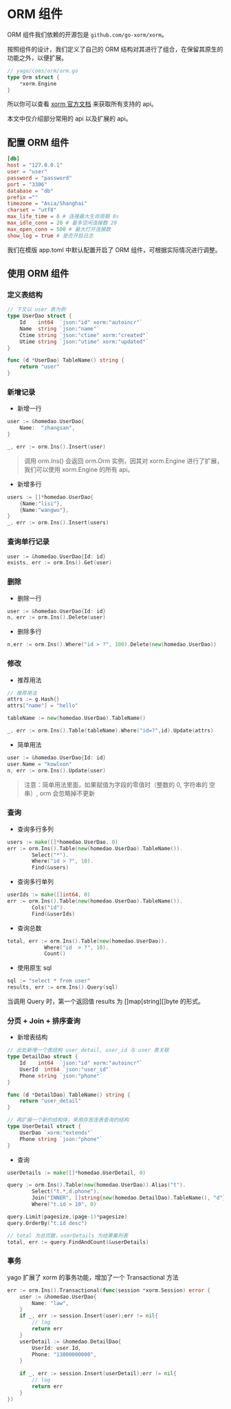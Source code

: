# ORM 组件
ORM 组件我们依赖的开源包是 `github.com/go-xorm/xorm`。

按照组件的设计，我们定义了自己的 ORM 结构对其进行了组合，在保留其原生的功能之外，以便扩展。

```go
// yago/coms/orm/orm.go
type Orm struct {
	*xorm.Engine
}
```

所以你可以查看 [xorm 官方文档](http://gobook.io/read/gitea.com/xorm/manual-zh-CN/) 来获取所有支持的 api。

本文中仅介绍部分常用的 api 以及扩展的 api。


## 配置 ORM 组件
```toml
[db]
host = "127.0.0.1"
user = "user"
password = "password"
port = "3306"
database = "db"
prefix =""
timezone = "Asia/Shanghai"
charset = "utf8"
max_life_time = 8 # 连接最大生命周期 8s
max_idle_conn = 20 # 最多空闲连接数 20
max_open_conn = 500 # 最大打开连接数
show_log = true # 是否开启日志
```
我们在模版 app.toml 中默认配置开启了 ORM 组件，可根据实际情况进行调整。

## 使用 ORM 组件
### 定义表结构
```go
// 下文以 user 表为例
type UserDao struct {
	Id    int64  `json:"id" xorm:"autoincr"`
	Name  string `json:"name"`
	Ctime string `json:"ctime" xorm:"created"`
	Utime string `json:"utime" xorm:"updated"`
}

func (d *UserDao) TableName() string {
	return "user"
}
```

### 新增记录
* 新增一行

```go
user := &homedao.UserDao{
    Name:  "zhangsan",
}

_, err := orm.Ins().Insert(user)
```
> 调用 orm.Ins() 会返回 orm.Orm 实例，因其对 xorm.Engine 进行了扩展，我们可以使用 xorm.Engine 的所有 api。

* 新增多行

```go
users := []*homedao.UserDao{
    {Name:"lisi"},
    {Name:"wangwu"},
}
_, err := orm.Ins().Insert(users)
```

### 查询单行记录
```go
user := &homedao.UserDao{Id: id}
exists, err := orm.Ins().Get(user)
```

### 删除
* 删除一行

```go
user := &homedao.UserDao{Id: id}
n, err := orm.Ins().Delete(user)
```

* 删除多行

```go
n,err := orm.Ins().Where("id > ?", 100).Delete(new(homedao.UserDao))
```

### 修改
* 推荐用法

```go
// 推荐用法
attrs := g.Hash{}
attrs["name"] = "hello"

tableName := new(homedao.UserDao).TableName()

_, err := orm.Ins().Table(tableName).Where("id=?",id).Update(attrs)
```

* 简单用法

```go
user := &homedao.UserDao{Id: id}
user.Name = "kowloon"
n, err := orm.Ins().Update(user)
```
> 注意：简单用法里面，如果赋值为字段的零值时（整数的 0, 字符串的 空串）, orm 会忽略掉不更新

### 查询
* 查询多行多列

```go
users := make([]*homedao.UserDao, 0)
err := orm.Ins().Table(new(homedao.UserDao).TableName()).
		Select("*").
		Where("id > ?", 10).
		Find(&users)
```

* 查询多行单列

```go
userIds := make([]int64, 0)
err := orm.Ins().Table(new(homedao.UserDao).TableName()).
		Cols("id").
		Find(&userIds)

```

* 查询总数

```go
total, err := orm.Ins().Table(new(homedao.UserDao)).
            Where("id  > ?", 10).
            Count()
```

* 使用原生 sql

```go
sql := "select * from user"
results, err := orm.Ins().Query(sql)
```
当调用 Query 时，第一个返回值 results 为 []map[string][]byte 的形式。

### 分页 + Join + 排序查询
* 新增表结构

```go
// 此处新增一个表结构 user_detail, user_id 与 user 表关联
type DetailDao struct {
	Id    int64  `json:"id" xorm:"autoincr"`
	UserId  int64 `json:"user_id"`
	Phone string `json:"phone"`
}

func (d *DetailDao) TableName() string {
	return "user_detail"
}

// 再扩展一个新的结构体，来用存放连表查询的结构
type UserDetail struct {
    UserDao `xorm:"extends"`
    Phone string `json:"phone"`
}
```

* 查询

```go
userDetails := make([]*homedao.UserDetail, 0)

query := orm.Ins().Table(new(homedao.UserDao)).Alias("t").
		Select("t.*,d.phone").
		Join("INNER", []string{new(homedao.DetailDao).TableName(), "d"}, "d.user_id=t.id").
		Where("t.id > 10", 0)

query.Limit(pagesize,(page-1)*pagesize)
query.OrderBy("t.id desc")

// total 为总页数，userDetails 为结果集列表
total, err := query.FindAndCount(&userDetails)
```


### 事务
yago 扩展了 xorm 的事务功能，增加了一个 Transactional 方法
```go
err := orm.Ins().Transactional(func(session *xorm.Session) error {
    user := &homedao.UserDao{
        Name: "law",
    }
    if _, err := session.Insert(user);err != nil{
        // log
        return err
    }
    userDetail := &homedao.DetailDao{
        UserId: user.Id,
        Phone: "13800000000",
    }
    
    if _, err := session.Insert(userDetail);err != nil{
        // log
        return err
    }
})
``` 